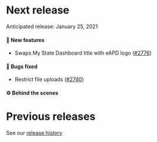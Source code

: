 # Next release

Anticipated release: January 25, 2021

#### 🚀 New features

- Swaps My State Dashboard title with eAPD logo ([#2776])

#### 🐛 Bugs fixed

- Restrict file uploads ([#2740])

#### ⚙️ Behind the scenes

# Previous releases

See our [release history](https://github.com/CMSgov/eAPD/releases)

[#2740]: https://github.com/CMSgov/eAPD/issues/2740
[#2776]: https://github.com/CMSgov/eAPD/issues/2776
